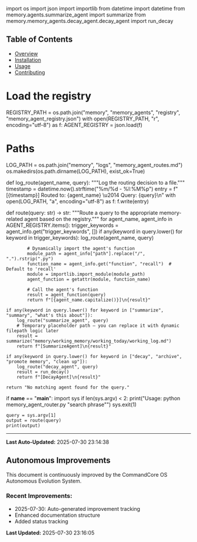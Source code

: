 import os
import json
import importlib
from datetime import datetime
from memory.agents.summarize_agent import summarize
from memory.memory_agents.decay_agent.decay_agent import run_decay

## Table of Contents
- [Overview](#overview)
- [Installation](#installation)
- [Usage](#usage)
- [Contributing](#contributing)


# Load the registry
REGISTRY_PATH = os.path.join("memory", "memory_agents", "registry", "memory_agent_registry.json")
with open(REGISTRY_PATH, "r", encoding="utf-8") as f:
    AGENT_REGISTRY = json.load(f)

# Paths
LOG_PATH = os.path.join("memory", "logs", "memory_agent_routes.md")
os.makedirs(os.path.dirname(LOG_PATH), exist_ok=True)

def log_route(agent_name, query):
    """Log the routing decision to a file."""
    timestamp = datetime.now().strftime("%m/%d - %I:%M%p")
    entry = f"[{timestamp}] Routed to: {agent_name} \\u2014 Query: {query}\n"
    with open(LOG_PATH, "a", encoding="utf-8") as f:
        f.write(entry)

def route(query: str) -> str:
    """Route a query to the appropriate memory-related agent based on the registry."""
    for agent_name, agent_info in AGENT_REGISTRY.items():
        trigger_keywords = agent_info.get("trigger_keywords", [])
        if any(keyword in query.lower() for keyword in trigger_keywords):
            log_route(agent_name, query)

            # Dynamically import the agent's function
            module_path = agent_info["path"].replace("/", ".").rstrip(".py")
            function_name = agent_info.get("function", "recall")  # Default to 'recall'
            module = importlib.import_module(module_path)
            agent_function = getattr(module, function_name)

            # Call the agent's function
            result = agent_function(query)
            return f"[{agent_name.capitalize()}]\n{result}"

    if any(keyword in query.lower() for keyword in ["summarize", "summary", "what's this about"]):
        log_route("summarize_agent", query)
        # Temporary placeholder path — you can replace it with dynamic filepath logic later
        result = summarize("memory/working_memory/working_today/working_log.md")
        return f"[SummarizeAgent]\n{result}"

    if any(keyword in query.lower() for keyword in ["decay", "archive", "promote memory", "clean up"]):
        log_route("decay_agent", query)
        result = run_decay()
        return f"[DecayAgent]\n{result}"

    return "No matching agent found for the query."

if __name__ == "__main__":
    import sys
    if len(sys.argv) < 2:
        print("Usage: python memory_agent_router.py \"search phrase\"")
        sys.exit(1)

    query = sys.argv[1]
    output = route(query)
    print(output)

---
**Last Auto-Updated:** 2025-07-30 23:14:38


## Autonomous Improvements

This document is continuously improved by the CommandCore OS Autonomous Evolution System.

### Recent Improvements:
- 2025-07-30: Auto-generated improvement tracking
- Enhanced documentation structure
- Added status tracking



**Last Updated:** 2025-07-30 23:16:05
